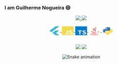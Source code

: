 ### I am Guilherme Nogueira 😄

<div align="center">
  <a href="https://github.com/GuilhermeNog">
  <img height="180em" src="https://github-readme-stats.vercel.app/api?username=GuilhermeNog&show_icons=true&theme=dracula&include_all_commits=true&count_private=true"/>
  <img height="180em" src="https://github-readme-stats.vercel.app/api/top-langs/?username=GuilhermeNog&layout=compact&langs_count=7&theme=dracula"/>
</div>
<div align="center", style="display: inline_block"><br>
  <img align="center" alt="Gui-Python" height="30" width="40" src="https://github.com/devicons/devicon/blob/master/icons/flutter/flutter-plain.svg">
  <img align="center" alt="Gui-Js" height="30" width="40" src="https://raw.githubusercontent.com/devicons/devicon/master/icons/javascript/javascript-plain.svg">
  <img align="center" alt="Gui-Ts" height="30" width="40" src="https://raw.githubusercontent.com/devicons/devicon/master/icons/typescript/typescript-plain.svg">
  <img align="center" alt="Gui-Python" height="30" width="40" src="https://github.com/devicons/devicon/blob/master/icons/java/java-plain.svg">
  <img align="center" alt="Gui-Python" height="30" width="40" src="https://raw.githubusercontent.com/devicons/devicon/master/icons/python/python-original.svg">
</div>

  ##

<div align="center"> 
  <a href = "mailto:guilhermenogueira1616@gmail.com"><img src="https://img.shields.io/badge/-Gmail-%23333?style=for-the-badge&logo=gmail&logoColor=white" target="_blank"></a>
  <a href="https://www.linkedin.com/in/guilherme-nogueira-2b40a9237" target="_blank"><img src="https://img.shields.io/badge/-LinkedIn-%230077B5?style=for-the-badge&logo=linkedin&logoColor=white" target="_blank"></a>  
  
  ![Snake animation](https://github.com/GuilhermeNog/GuilhermeNog/blob/output/github-contribution-grid-snake.svg)
  
</div>
